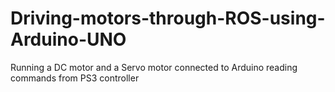 # Driving-motors-through-ROS-using-Arduino-UNO
Running a DC motor and a Servo motor connected to Arduino reading commands from PS3 controller
